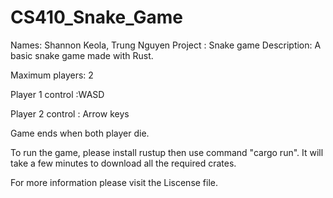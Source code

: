 # CS410_Snake_Game
Names: Shannon Keola, Trung Nguyen
Project : Snake game
Description: A basic snake game made with Rust. 

Maximum players: 2

Player 1 control :WASD

Player 2 control : Arrow keys

Game ends when both player die.

To run the game, please install rustup then use command "cargo run". It will take a few minutes to download all the required crates.

For more information please visit the Liscense file.
